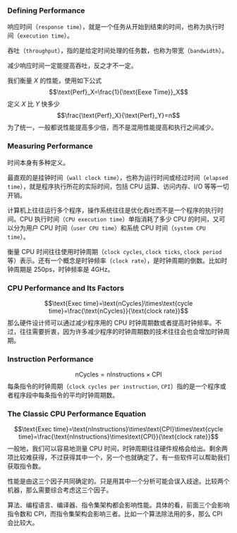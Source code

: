 ### Defining Performance
响应时间（`response time`），就是一个任务从开始到结束的时间，也称为执行时间（`execution time`）。

吞吐（`throughput`），指的是给定时间处理的任务数，也称为带宽（`bandwidth`）。

减少响应时间一定能提高吞吐，反之才不一定。

我们衡量 $X$ 的性能，使用如下公式
$$\text{Perf}_X=\frac{1}{\text{Eexe Time}}_X$$
定义 $X$ 比 $Y$ 快多少
$$\frac{\text{Perf}_X}{\text{Perf}_Y}=n$$
为了统一，一般都说性能提高多少倍，而不是混用性能提高和执行之间减少。

### Measuring Performance
时间本身有多种定义。

最直观的是挂钟时间（`wall clock time`），也称为运行时间或经过时间（`elapsed time`），就是程序执行所花的实际时间，包括 CPU 运算、访问内存、I/O 等等一切开销。

计算机上往往运行多个程序，操作系统往往是优化吞吐而不是一个程序的执行时间。CPU 执行时间（`CPU execution time`）单指消耗了多少 CPU 的时间，又可以分为用户 CPU 时间（`user CPU time`）和系统 CPU 时间（`system CPU time`）。

衡量 CPU 时间往往使用时钟周期（`clock cycles`, `clock ticks`, `clock period` 等）表示。还有一个概念是时钟频率（`clock rate`），是时钟周期的倒数。比如时钟周期是 250ps，时钟频率是 4GHz。

### CPU Performance and Its Factors
$$\text{Exec time}=\text{nCycles}\times\text{cycle time}=\frac{\text{nCycles}}{\text{clock rate}}$$
那么硬件设计师可以通过减少程序用的 CPU 时钟周期数或者提高时钟频率。不过，往往需要折衷，因为许多减少程序的时钟周期数的技术往往会也会增加时钟周期。

### Instruction Performance
$$\text{nCycles}=\text{nInstructions}\times\text{CPI}$$
每条指令的时钟周期（`clock cycles per instruction`, `CPI`）指的是一个程序或者程序段中每条指令的平均时钟周期数。

### The Classic CPU Performance Equation
$$\text{Exec time}=\text{nInstructions}\times\text{CPI}\times\text{cycle time}=\frac{\text{nInstructions}\times\text{CPI}}{\text{clock rate}}$$
一般地，我们可以容易地测量 CPU 时间，时钟周期往往硬件规格会给出。剩余两项比较难获得，不过获得其中一个，另一个也就确定了。有一些软件可以帮助我们获取指令数。

性能是由这三个因子共同确定的。只是用其中一个分析可能会误入歧途。比较两个机器，那么需要综合考虑这三个因子。

算法、编程语言、编译器、指令集架构都会影响性能。具体的看，前面三个会影响指令数和 CPI，而指令集架构会影响三者。比如一个算法除法用的多，那么 CPI 会比较大。
